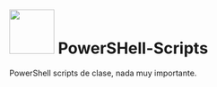 # <img with=auto height= 80px src="https://icons.veryicon.com/png/o/business/vscode-program-item-icon/powershell.png"> PowerSHell-Scripts
PowerShell scripts de clase, nada muy importante.
